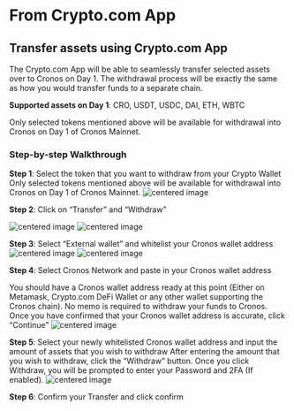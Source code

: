 # From Crypto.com App

## Transfer assets using Crypto.com App

The Crypto.com App will be able to seamlessly transfer selected assets over to Cronos on Day 1. The withdrawal process will be exactly the same as how you would transfer funds to a separate chain.

**Supported assets on Day 1**: CRO, USDT, USDC, DAI, ETH, WBTC

Only selected tokens mentioned above will be available for withdrawal into Cronos on Day 1 of Cronos Mainnet.

### Step-by-step Walkthrough

**Step 1**: Select the token that you want to withdraw from your Crypto Wallet Only selected tokens mentioned above will be available for withdrawal into Cronos on Day 1 of Cronos Mainnet. ![centered image](../.gitbook/assets/cdcapp1.png)

**Step 2**: Click on “Transfer” and “Withdraw”

![centered image](../.gitbook/assets/cdcapp2-1.png) ![centered image](../.gitbook/assets/cdcapp2-2.png)

**Step 3**: Select “External wallet” and whitelist your Cronos wallet address ![centered image](../.gitbook/assets/cdcapp3-1.png) ![centered image](../.gitbook/assets/cdcapp3-2.png)

**Step 4**: Select Cronos Network and paste in your Cronos wallet address

You should have a Cronos wallet address ready at this point (Either on Metamask, Crypto.com DeFi Wallet or any other wallet supporting the Cronos chain). No memo is required to withdraw your funds to Cronos. Once you have confirmed that your Cronos wallet address is accurate, click “Continue” ![centered image](../.gitbook/assets/cdcapp4.png)

**Step 5**: Select your newly whitelisted Cronos wallet address and input the amount of assets that you wish to withdraw After entering the amount that you wish to withdraw, click the “Withdraw” button. Once you click Withdraw, you will be prompted to enter your Password and 2FA (If enabled). ![centered image](../.gitbook/assets/cdcapp5.png)

**Step 6**: Confirm your Transfer and click confirm

